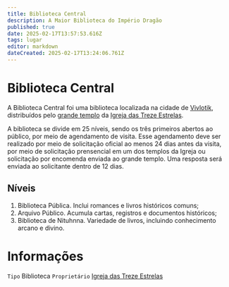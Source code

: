 ```yaml
---
title: Biblioteca Central
description: A Maior Biblioteca do Império Dragão
published: true
date: 2025-02-17T13:57:53.616Z
tags: lugar
editor: markdown
dateCreated: 2025-02-17T13:24:06.761Z
---
```


# Biblioteca Central
A Biblioteca Central foi uma biblioteca localizada na cidade de [Vivlotik](/lugares/plano-material/drafeon/sudoeste-de-drafeon/vivlotik), distribuídos pelo [grande templo](/lugares/plano-material/drafeon/sudoeste-de-drafeon/vivlotik/grande-templo) da [Igreja das Treze Estrelas](/faccoes/faccoes-independentes/igreja-das-treze-estrelas).

A biblioteca se divide em 25 níveis, sendo os três primeiros abertos ao público, por meio de agendamento de visita. Esse agendamento deve ser realizado por meio de solicitação oficial ao menos 24 dias antes da visita, por meio de solicitação prensencial em um dos templos da Igreja ou solicitação por encomenda enviada ao grande templo. Uma resposta será enviada ao solicitante dentro de 12 dias.

## Níveis
1. Biblioteca Pública. Inclui romances e livros históricos comuns;
2. Arquivo Público. Acumula cartas, registros e documentos históricos;
3. Biblioteca de Nituhnna. Variedade de livros, incluindo conhecimento arcano e divino.

# Informações
`Tipo` Biblioteca
`Proprietário` [Igreja das Treze Estrelas](/faccoes/faccoes-independentes/igreja-das-treze-estrelas)